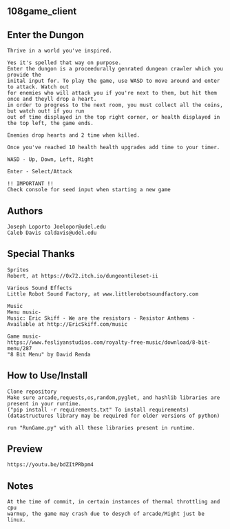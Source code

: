 ## 108game_client

## Enter the Dungon

    Thrive in a world you've inspired.

    Yes it's spelled that way on purpose.
    Enter the dungon is a proceedurally genrated dungeon crawler which you provide the
    inital input for. To play the game, use WASD to move around and enter to attack. Watch out
    for enemies who will attack you if you're next to them, but hit them once and theyll drop a heart.
    in order to progress to the next room, you must collect all the coins, but watch out! if you run 
    out of time displayed in the top right corner, or health displayed in the top left, the game ends.
    
    Enemies drop hearts and 2 time when killed.
    
    Once you've reached 10 health health upgrades add time to your timer.
    
    WASD - Up, Down, Left, Right
    
    Enter - Select/Attack
    
    !! IMPORTANT !!
    Check console for seed input when starting a new game
    
## Authors
    Joseph Loporto Joelopor@udel.edu
    Caleb Davis caldavis@udel.edu

## Special Thanks
    Sprites
    Robert, at https://0x72.itch.io/dungeontileset-ii
    
    Various Sound Effects
    Little Robot Sound Factory, at www.littlerobotsoundfactory.com

    Music
    Menu music-
    Music: Eric Skiff - We are the resistors - Resistor Anthems -
    Available at http://EricSkiff.com/music
    
    Game music-
    https://www.fesliyanstudios.com/royalty-free-music/download/8-bit-menu/287
    "8 Bit Menu" by David Renda
    
## How to Use/Install
    Clone repository
    Make sure arcade,requests,os,random,pyglet, and hashlib libraries are present in your runtime.
    ("pip install -r requirements.txt" To install requirements)
    (datastructures library may be required for older versions of python)
    
    run "RunGame.py" with all these libraries present in runtime.
    
## Preview
    https://youtu.be/bdZItPRbpm4


## Notes
    At the time of commit, in certain instances of thermal throttling and cpu
    warmup, the game may crash due to desych of arcade/Might just be linux.
